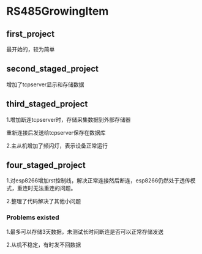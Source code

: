 # RS485GrowingItem

## first_project

最开始的，较为简单

## second_staged_project

增加了tcpserver显示和存储数据

## third_staged_project

1.增加断连tcpserver时，存储采集数据到外部存储器

重新连接后发送给tcpserver保存在数据库

2.主从机增加了频闪灯，表示设备正常运行

## four_staged_project

1.对esp8266增加rst控制线，解决正常连接然后断连，esp8266仍然处于透传模式，重连时无法重连的问题。

2.整理了代码解决了其他小问题

### Problems existed

1.最多可以存储3天数据，未测试长时间断连是否可以正常存储发送

2.从机不稳定，有时发不回数据

